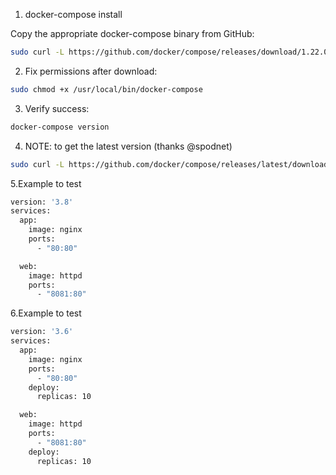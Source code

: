 1. docker-compose install

Copy the appropriate docker-compose binary from GitHub:


```sh
sudo curl -L https://github.com/docker/compose/releases/download/1.22.0/docker-compose-$(uname -s)-$(uname -m) -o /usr/local/bin/docker-compose
```

2. Fix permissions after download:
```sh
sudo chmod +x /usr/local/bin/docker-compose
```
    
3. Verify success:

```sh
docker-compose version
```
4. NOTE: to get the latest version (thanks @spodnet)

```sh
sudo curl -L https://github.com/docker/compose/releases/latest/download/docker-compose-$(uname -s)-$(uname -m) -o /usr/local/bin/docker-compose
```
5.Example to test
```sh
version: '3.8'
services:
  app: 
    image: nginx
    ports:
      - "80:80"

  web: 
    image: httpd
    ports:
      - "8081:80"
```
6.Example to test
```sh
version: '3.6'
services:
  app:
    image: nginx
    ports:
      - "80:80"
    deploy:
      replicas: 10

  web:
    image: httpd
    ports:
      - "8081:80"
    deploy:
      replicas: 10
```

